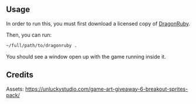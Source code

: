 ## Usage

In order to run this, you must first download a licensed copy of [DragonRuby](https://dragonruby.org/toolkit/game).

Then, you can run:

```sh
~/full/path/to/dragonruby .
```

You should see a window open up with the game running inside it.

## Credits

Assets: https://unluckystudio.com/game-art-giveaway-6-breakout-sprites-pack/
